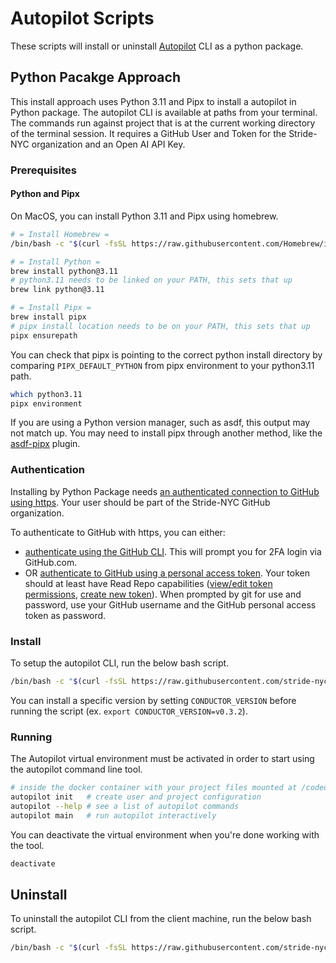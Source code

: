 # Autopilot Scripts

These scripts will install or uninstall [Autopilot] CLI as a python package.

[Autopilot]: https://github.com/stride-nyc/stride-autopilot

## Python Pacakge Approach

This install approach uses Python 3.11 and Pipx to install a autopilot in Python package. The autopilot CLI is available at paths from your terminal. The commands run against project that is at the current working directory of the terminal session. It requires a GitHub User and Token for the Stride-NYC organization and an Open AI API Key.

### Prerequisites

#### Python and Pipx

On MacOS, you can install Python 3.11 and Pipx using homebrew.

```bash
# = Install Homebrew =
/bin/bash -c "$(curl -fsSL https://raw.githubusercontent.com/Homebrew/install/HEAD/install.sh)"

# = Install Python =
brew install python@3.11
# python3.11 needs to be linked on your PATH, this sets that up
brew link python@3.11

# = Install Pipx =
brew install pipx
# pipx install location needs to be on your PATH, this sets that up
pipx ensurepath
```

You can check that pipx is pointing to the correct python install directory by comparing `PIPX_DEFAULT_PYTHON` from pipx environment to your python3.11 path.

```bash
which python3.11
pipx environment
```

If you are using a Python version manager, such as asdf, this output may not match up. You may need to install pipx through another method, like the [asdf-pipx] plugin.

[asdf-pipx]: https://github.com/yozachar/asdf-pipx

### Authentication

Installing by Python Package needs [an authenticated connection to GitHub using https][github-https]. Your user should be part of the Stride-NYC GitHub organization.

To authenticate to GitHub with https, you can either:
- [authenticate using the GitHub CLI][github-cli]. This will prompt you for 2FA login via GitHub.com.
- OR [authenticate to GitHub using a personal access token][github-access-token]. Your token should at least have Read Repo capabilities ([view/edit token permissions], [create new token]). When prompted by git for use and password, use your GitHub username and the GitHub personal access token as password.

[github-https]: https://docs.github.com/en/authentication/keeping-your-account-and-data-secure/about-authentication-to-github#https
[github-cli]: https://cli.github.com/
[github-access-token]: https://docs.github.com/en/enterprise-server@3.9/authentication/keeping-your-account-and-data-secure/managing-your-personal-access-tokens
[view/edit token permissions]: https://github.com/settings/tokens
[create new token]: https://github.com/settings/tokens/new

### Install

To setup the autopilot CLI, run the below bash script.

```bash
/bin/bash -c "$(curl -fsSL https://raw.githubusercontent.com/stride-nyc/autopilot-scripts/${AUTOPILOT_SCRIPTS_VERSION:-main}/python/install.sh)"
```

You can install a specific version by setting `CONDUCTOR_VERSION` before running the script (ex. `export CONDUCTOR_VERSION=v0.3.2`).

### Running

The Autopilot virtual environment must be activated in order to start using the autopilot command line tool.

```bash
# inside the docker container with your project files mounted at /codedir/
autopilot init   # create user and project configuration
autopilot --help # see a list of autopilot commands
autopilot main   # run autopilot interactively
```

You can deactivate the virtual environment when you're done working with the tool.

```bash
deactivate
```

##  Uninstall

To uninstall the autopilot CLI from the client machine, run the below bash script.

```bash
/bin/bash -c "$(curl -fsSL https://raw.githubusercontent.com/stride-nyc/autopilot-scripts/${AUTOPILOT_SCRIPTS_VERSION:-main}/python/uninstall.sh)"
```
